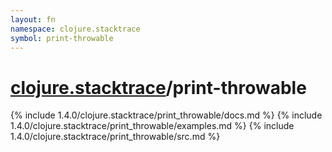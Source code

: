 ```yaml
---
layout: fn
namespace: clojure.stacktrace
symbol: print-throwable
---
```


# [clojure.stacktrace](../)/print-throwable

{% include 1.4.0/clojure.stacktrace/print_throwable/docs.md %}
{% include 1.4.0/clojure.stacktrace/print_throwable/examples.md %}
{% include 1.4.0/clojure.stacktrace/print_throwable/src.md %}

